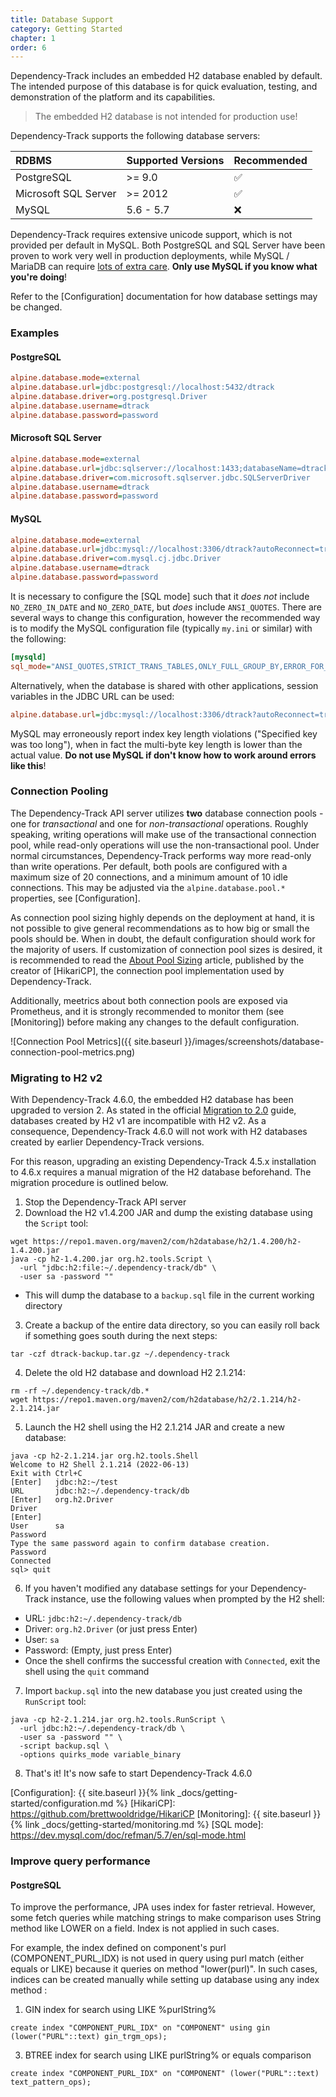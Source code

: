 ```yaml
---
title: Database Support
category: Getting Started
chapter: 1
order: 6
---
```


Dependency-Track includes an embedded H2 database enabled by default. The intended purpose of this 
database is for quick evaluation, testing, and demonstration of the platform and its capabilities. 

> The embedded H2 database is not intended for production use!

Dependency-Track supports the following database servers:

| RDBMS                | Supported Versions | Recommended |
|:---------------------|:-------------------|:------------|
| PostgreSQL           | >= 9.0             | ✅           |
| Microsoft SQL Server | >= 2012            | ✅           |
| MySQL                | 5.6 - 5.7          | ❌           |

Dependency-Track requires extensive unicode support, which is not provided per default in MySQL.
Both PostgreSQL and SQL Server have been proven to work very well in production deployments, while
MySQL / MariaDB can require [lots of extra care](https://github.com/DependencyTrack/dependency-track/issues/271#issuecomment-1108923693). 
**Only use MySQL if you know what you're doing**!

Refer to the [Configuration] documentation for how database settings may be changed.

### Examples

#### PostgreSQL

```ini
alpine.database.mode=external
alpine.database.url=jdbc:postgresql://localhost:5432/dtrack
alpine.database.driver=org.postgresql.Driver
alpine.database.username=dtrack
alpine.database.password=password
```

#### Microsoft SQL Server

```ini
alpine.database.mode=external
alpine.database.url=jdbc:sqlserver://localhost:1433;databaseName=dtrack;sendStringParametersAsUnicode=false
alpine.database.driver=com.microsoft.sqlserver.jdbc.SQLServerDriver
alpine.database.username=dtrack
alpine.database.password=password
```

#### MySQL

```ini
alpine.database.mode=external
alpine.database.url=jdbc:mysql://localhost:3306/dtrack?autoReconnect=true&useSSL=false
alpine.database.driver=com.mysql.cj.jdbc.Driver
alpine.database.username=dtrack
alpine.database.password=password
```

It is necessary to configure the [SQL mode] such that it *does not* include `NO_ZERO_IN_DATE` and `NO_ZERO_DATE`,
but *does* include `ANSI_QUOTES`. There are several ways to change this configuration, however the recommended way is 
to modify the  MySQL configuration file (typically `my.ini` or similar) with the following:

```ini
[mysqld] 
sql_mode="ANSI_QUOTES,STRICT_TRANS_TABLES,ONLY_FULL_GROUP_BY,ERROR_FOR_DIVISION_BY_ZERO,NO_AUTO_CREATE_USER,NO_ENGINE_SUBSTITUTION"
```

Alternatively, when the database is shared with other applications, session variables in the JDBC URL can be used:

```ini
alpine.database.url=jdbc:mysql://localhost:3306/dtrack?autoReconnect=true&useSSL=false&sessionVariables=sql_mode='ANSI_QUOTES,STRICT_TRANS_TABLES,ONLY_FULL_GROUP_BY,ERROR_FOR_DIVISION_BY_ZERO,NO_AUTO_CREATE_USER,NO_ENGINE_SUBSTITUTION'
```

MySQL may erroneously report index key length violations ("Specified key was too long"), when in fact the multi-byte
key length is lower than the actual value. **Do not use MySQL if don't know how to work around errors like this**!

### Connection Pooling

The Dependency-Track API server utilizes **two** database connection pools - one for *transactional* and one for 
*non-transactional* operations. Roughly speaking, writing operations will make use of the transactional connection pool,
while read-only operations will use the non-transactional pool. Under normal circumstances, Dependency-Track performs
way more read-only than write operations. Per default, both pools are configured with a maximum size of 20 connections, 
and a minimum amount of 10 idle connections. This may be adjusted via the `alpine.database.pool.*` properties,
see [Configuration].

As connection pool sizing highly depends on the deployment at hand, it is not possible to give general recommendations
as to how big or small the pools should be. When in doubt, the default configuration should work for the majority of users.
If customization of connection pool sizes is desired, it is recommended to read the [About Pool Sizing] article,
published by the creator of [HikariCP], the connection pool implementation used by Dependency-Track.

Additionally, meetrics about both connection pools are exposed via Prometheus, and it is strongly recommended to 
monitor them (see [Monitoring]) before making any changes to the default configuration.

![Connection Pool Metrics]({{ site.baseurl }}/images/screenshots/database-connection-pool-metrics.png)

### Migrating to H2 v2

With Dependency-Track 4.6.0, the embedded H2 database has been upgraded to version 2.
As stated in the official [Migration to 2.0](https://www.h2database.com/html/migration-to-v2.html) guide,
databases created by H2 v1 are incompatible with H2 v2. As a consequence, Dependency-Track 4.6.0 will not work with H2
databases created by earlier Dependency-Track versions.

For this reason, upgrading an existing Dependency-Track 4.5.x installation to 4.6.x requires a manual migration
of the H2 database beforehand. The migration procedure is outlined below.

1. Stop the Dependency-Track API server
2. Download the H2 v1.4.200 JAR and dump the existing database using the `Script` tool:
```shell
wget https://repo1.maven.org/maven2/com/h2database/h2/1.4.200/h2-1.4.200.jar
java -cp h2-1.4.200.jar org.h2.tools.Script \
  -url "jdbc:h2:file:~/.dependency-track/db" \
  -user sa -password ""
```
  * This will dump the database to a `backup.sql` file in the current working directory
3. Create a backup of the entire data directory, so you can easily roll back if something goes south during the next steps:
```shell
tar -czf dtrack-backup.tar.gz ~/.dependency-track
```
4. Delete the old H2 database and download H2 2.1.214:
```shell
rm -rf ~/.dependency-track/db.*
wget https://repo1.maven.org/maven2/com/h2database/h2/2.1.214/h2-2.1.214.jar
```
5. Launch the H2 shell using the H2 2.1.214 JAR and create a new database:
```shell
java -cp h2-2.1.214.jar org.h2.tools.Shell
Welcome to H2 Shell 2.1.214 (2022-06-13)
Exit with Ctrl+C
[Enter]   jdbc:h2:~/test
URL       jdbc:h2:~/.dependency-track/db
[Enter]   org.h2.Driver
Driver
[Enter]
User      sa
Password
Type the same password again to confirm database creation.
Password
Connected
sql> quit
```
6. If you haven't modified any database settings for your Dependency-Track instance, use the following values when prompted by the H2 shell:
  * URL: `jdbc:h2:~/.dependency-track/db`
  * Driver: `org.h2.Driver` (or just press Enter)
  * User: `sa`
  * Password: (Empty, just press Enter)
  * Once the shell confirms the successful creation with `Connected`, exit the shell using the `quit` command
7. Import `backup.sql` into the new database you just created using the `RunScript` tool:
```shell
java -cp h2-2.1.214.jar org.h2.tools.RunScript \
  -url jdbc:h2:~/.dependency-track/db \
  -user sa -password "" \
  -script backup.sql \
  -options quirks_mode variable_binary
```
8. That's it! It's now safe to start Dependency-Track 4.6.0


[About Pool Sizing]: https://github.com/brettwooldridge/HikariCP/wiki/About-Pool-Sizing
[Configuration]: {{ site.baseurl }}{% link _docs/getting-started/configuration.md %}
[HikariCP]: https://github.com/brettwooldridge/HikariCP
[Monitoring]: {{ site.baseurl }}{% link _docs/getting-started/monitoring.md %}
[SQL mode]: https://dev.mysql.com/doc/refman/5.7/en/sql-mode.html

### Improve query performance

#### PostgreSQL
To improve the performance, JPA uses index for faster retrieval. However, some fetch queries while matching strings to make comparison uses String method like LOWER on a field. Index is not applied in such cases.

For example, the index defined on component's purl (COMPONENT_PURL_IDX) is not used in query using purl match (either equals or LIKE) because it queries on method "lower(purl)".
In such cases, indices can be created manually while setting up database using any index method :

1. GIN index for search using LIKE %purlString%

`create index "COMPONENT_PURL_IDX" on "COMPONENT" using gin (lower("PURL"::text) gin_trgm_ops);`

3. BTREE index for search using LIKE purlString% or equals comparison

`create index "COMPONENT_PURL_IDX" on "COMPONENT" (lower("PURL"::text) text_pattern_ops);`
